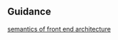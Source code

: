 
## Guidance

[semantics of front end architecture](http://nicolasgallagher.com/about-html-semantics-front-end-architecture/)

